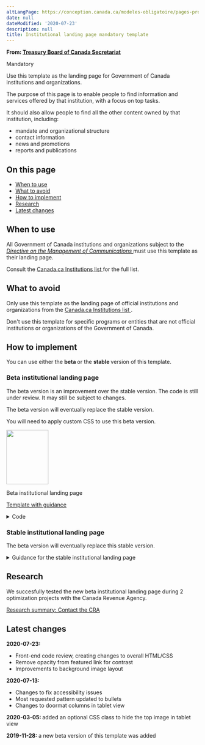 ```yaml
---
altLangPage: https://conception.canada.ca/modeles-obligatoire/pages-profil-institutionnel.html
date: null
dateModified: '2020-07-23'
description: null
title: Institutional landing page mandatory template
---
```



<p class="gc-byline">
 <strong>
  From:
  <a href="https://www.canada.ca/en/treasury-board-secretariat.html">
   Treasury Board of Canada Secretariat
  </a>
 </strong>
</p>

<p>
 <span class="label label-danger">
  Mandatory
 </span>
</p>

<p>
 Use this template as the landing page for Government of Canada institutions and organizations.
</p>

<p>
 The purpose of this page is to enable people to find information and services offered by that institution, with a focus on top tasks.
</p>

<p>
 It should also allow people to find all the other content owned by that institution, including:
</p>

<ul>
 <li>
  mandate and organizational structure
 </li>
 <li>
  contact information
 </li>
 <li>
  news and promotions
 </li>
 <li>
  reports and publications
 </li>
</ul>

<section>
 <h2>
  On this page
 </h2>
 <ul>
  <li>
   <a href="#use">
    When to use
   </a>
  </li>
  <li>
   <a href="#avoid">
    What to avoid
   </a>
  </li>
  <li>
   <a href="#specifications">
    How to implement
   </a>
  </li>
  <li>
   <a href="#research">
    Research
   </a>
  </li>
  <li>
   <a href="#changes">
    Latest changes
   </a>
  </li>
 </ul>
</section>
<section>
 <h2 id="use">
  When to use
 </h2>
 <p>
  All Government of Canada institutions and organizations subject to the
  <a href="http://www.tbs-sct.gc.ca/pol/doc-eng.aspx?id=30682">
   <cite>
    Directive on the Management of Communications
   </cite>
  </a>
  must use this template as their landing page.
  <p>
   Consult the
   <a href="https://www.canada.ca/en/government/about/design-system/institutions-list.html">
    Canada.ca Institutions list
   </a>
   for the full list.
  </p>
 </p>
</section>
<section>
 <h2 id="avoid">
  What to avoid
 </h2>
 <p>
  Only use this template as the landing page of official institutions and organizations from the
  <a href="https://www.canada.ca/en/government/about/design-system/institutions-list.html">
   Canada.ca Institutions list
  </a>
  .
 </p>
 <p>
  Don't use this template for specific programs or entities that are not official institutions or organizations of the Government of Canada.
 </p>
</section>

<section>
 <h2 id="specifications">
  How to implement
 </h2>
 <p>
  You can use either the
  <strong>
   beta
  </strong>
  or the
  <strong>
   stable
  </strong>
  version of this template.
 </p>
 <section>
  <h3>
   Beta institutional landing page
  </h3>
  <p>
   The beta version is an improvement over the stable version. The code is still under review. It may still be subject to changes.
  </p>
  <p>
   The beta version will eventually replace the stable version.
  </p>
  <p>
   You will need to apply custom CSS to use this beta version.
  </p>
  <div class="row mrgn-tp-lg mrgn-bttm-lg">
   <div class="col-xs-10 col-md-8 col-lg-8">
    <div class="gc-dwnld">
     <div class="row">
      <div class="col-xs-10 col-sm-3 col-lg-2">
       <p>
        <a class="gc-dwnld-lnk" href="../coded-layout/institutional_landing_page_guidance.html">
         <img alt="" class="thumbnail gc-dwnld-img" height="142" src="../images/ip-img-cropped.png" width="110"/>
        </a>
       </p>
      </div>
      <div class="col-xs-12 col-sm-9 col-lg-10">
       <p class="mrgn-tp-md lead">
        <span>
         Beta institutional landing page
        </span>
       </p>
       <p>
        <a class="btn btn-call-to-action" href="../coded-layout/institutional_landing_page_guidance.html">
         Template with guidance
        </a>
       </p>
      </div>
     </div>
    </div>
   </div>
  </div>
  <details>
   <summary>
    Code
   </summary>
   <span id="code">
   </span>
   <div class="wb-tabs">
    <div class="tabpanels">
     <details id="details-panel1">
      <summary>
       HTML
      </summary>
      <pre><code>
&lt;div class="provisional bg-cover bg-right bg-hide-sm bg-hide-xs mrgn-tp-md pb-3" data-bgimg="put your image link here"&gt;
				&lt;div class="container"&gt;
					&lt;div class="row"&gt;
						&lt;div class="col-md-7"&gt;
							&lt;h1 property="name" id="wb-cont"&gt;[Institution name]&lt;/h1&gt;
							&lt;p&gt;Short description of the institution’s mandate.&lt;/p&gt;
							&lt;a class="provisional btn btn-call-to-action" href="#"&gt;Super task button [optional]&lt;/a&gt;
						&lt;/div&gt;
						&lt;div class="clearfix"&gt;&lt;/div&gt;
					&lt;/div&gt;
				&lt;/div&gt;
			&lt;/div&gt;
			&lt;section class="provisional gc-featured-lnk"&gt;
				&lt;div class="container"&gt;
					&lt;h2 class="wb-inv"&gt;Featured link&lt;/h2&gt;
					&lt;a class="h5" href="#"&gt;Featured link [optional]&lt;/a&gt;
				&lt;/div&gt;
			&lt;/section&gt;
			&lt;section class="provisional most-requested-bullets well well-sm brdr-0"&gt;
				&lt;div class="container"&gt;
					&lt;div class="row"&gt;
						&lt;div class="pddng-r-0 col-md-2"&gt;
							&lt;h2 class="mrgn-tp-md"&gt;Most requested&lt;/h2&gt;
						&lt;/div&gt;
						&lt;div class="col-md-10"&gt;
							&lt;ul class="wb-eqht mrgn-tp-md mrgn-bttm-md colcount-md-2"&gt;
								&lt;li&gt;&lt;a href="#"&gt;[Top task hyperlink]&lt;/a&gt;&lt;/li&gt;
								&lt;li&gt;&lt;a href="#"&gt;[Top task hyperlink]&lt;/a&gt;&lt;/li&gt;
								&lt;li&gt;&lt;a href="#"&gt;[Top task hyperlink]&lt;/a&gt;&lt;/li&gt;
								&lt;li&gt;&lt;a href="#"&gt;[Top task hyperlink]&lt;/a&gt;&lt;/li&gt;
								&lt;li&gt;&lt;a href="#"&gt;[Top task hyperlink]&lt;/a&gt;&lt;/li&gt;
								&lt;li&gt;&lt;a href="#"&gt;[Top task hyperlink]&lt;/a&gt;&lt;/li&gt;
							&lt;/ul&gt;
						&lt;/div&gt;
					&lt;/div&gt;
				&lt;/div&gt;
			&lt;/section&gt;
			&lt;section class="gc-srvinfo col-md-12 mrgn-bttm-lg"&gt;
				&lt;div class="container"&gt;
					&lt;div class="row"&gt;
						&lt;h2 class="wb-inv"&gt;Services and information&lt;/h2&gt;
						&lt;div class="wb-eqht"&gt;
							&lt;div class="col-lg-4 col-md-6"&gt;
								&lt;h3&gt;&lt;a href="#"&gt;[Hyperlink text]&lt;/a&gt;&lt;/h3&gt;
								&lt;p&gt;Use action verbs, or simply list keywords to summarize the information or tasks that can be accomplished on the page it links to.&lt;/p&gt;
							&lt;/div&gt;
							&lt;div class="col-lg-4 col-md-6"&gt;
								&lt;h3&gt;&lt;a href="#"&gt;[Hyperlink text]&lt;/a&gt;&lt;/h3&gt;
								&lt;p&gt;Use action verbs, or simply list keywords to summarize the information or tasks that can be accomplished on the page it links to.&lt;/p&gt;
							&lt;/div&gt;
							&lt;div class="col-lg-4 col-md-6"&gt;
								&lt;h3&gt;&lt;a href="#"&gt;[Hyperlink text]&lt;/a&gt;&lt;/h3&gt;
								&lt;p&gt;Use action verbs, or simply list keywords to summarize the information or tasks that can be accomplished on the page it links to.&lt;/p&gt;
							&lt;/div&gt;
							&lt;div class="col-lg-4 col-md-6"&gt;
								&lt;h3&gt;&lt;a href="#"&gt;[Hyperlink text]&lt;/a&gt;&lt;/h3&gt;
								&lt;p&gt;Use action verbs, or simply list keywords to summarize the information or tasks that can be accomplished on the page it links to.&lt;/p&gt;
							&lt;/div&gt;
							&lt;div class="col-lg-4 col-md-6"&gt;
								&lt;h3&gt;&lt;a href="#"&gt;[Hyperlink text]&lt;/a&gt;&lt;/h3&gt;
								&lt;p&gt;Use action verbs, or simply list keywords to summarize the information or tasks that can be accomplished on the page it links to.&lt;/p&gt;
							&lt;/div&gt;
							&lt;div class="col-lg-4 col-md-6"&gt;
								&lt;h3&gt;&lt;a href="#"&gt;[Hyperlink text]&lt;/a&gt;&lt;/h3&gt;
								&lt;p&gt;Use action verbs, or simply list keywords to summarize the information or tasks that can be accomplished on the page it links to.&lt;/p&gt;
							&lt;/div&gt;
							&lt;div class="col-lg-4 col-md-6"&gt;
								&lt;h3&gt;&lt;a href="#"&gt;[Hyperlink text]&lt;/a&gt;&lt;/h3&gt;
								&lt;p&gt;Use action verbs, or simply list keywords to summarize the information or tasks that can be accomplished on the page it links to.&lt;/p&gt;
							&lt;/div&gt;
							&lt;div class="col-lg-4 col-md-6"&gt;
								&lt;h3&gt;&lt;a href="#"&gt;[Hyperlink text]&lt;/a&gt;&lt;/h3&gt;
								&lt;p&gt;Use action verbs, or simply list keywords to summarize the information or tasks that can be accomplished on the page it links to.&lt;/p&gt;
							&lt;/div&gt;
							&lt;div class="col-lg-4 col-md-6"&gt;
								&lt;h3&gt;&lt;a href="#"&gt;[Hyperlink text]&lt;/a&gt;&lt;/h3&gt;
								&lt;p&gt;Use action verbs, or simply list keywords to summarize the information or tasks that can be accomplished on the page it links to.&lt;/p&gt;
							&lt;/div&gt;
							&lt;div class="clearfix"&gt;&lt;/div&gt;
						&lt;/div&gt;
					&lt;/div&gt;
				&lt;/div&gt;
			&lt;/section&gt;
			&lt;div class="clearfix"&gt;&lt;/div&gt;
			&lt;section class="well well-sm brdr-0 mrgn-bttm-0"&gt;
				&lt;div class="container"&gt;
					&lt;div class="wb-eqht"&gt;
						&lt;h2 class="h3 mrgn-tp-md"&gt;Contact us&lt;/h2&gt;
						&lt;ul class="provisional list-bld list-unstyled mrgn-tp-lg lst-spcd-2 colcount-md-3"&gt;
							&lt;li&gt;&lt;a href="#"&gt;Contact [Institution]&lt;/a&gt;&lt;/li&gt;
							&lt;li&gt;&lt;a href="#"&gt;[Top contact task 2]&lt;/a&gt;&lt;/li&gt;
							&lt;li&gt;&lt;a href="#"&gt;[Top contact task 3]&lt;/a&gt;&lt;/li&gt;
						&lt;/ul&gt;
					&lt;/div&gt;
					&lt;div class="row"&gt;
						&lt;section class="col-md-8 pull-left mrgn-bttm-lg"&gt;
							&lt;h2 class="h3 mrgn-tp-md"&gt;About the [Institution]&lt;/h2&gt;
							&lt;ul class="provisional list-bld list-unstyled mrgn-tp-lg lst-spcd-2 colcount-md-2"&gt;
								&lt;li&gt;&lt;a href="#"&gt;Mandate&lt;/a&gt;&lt;/li&gt;
								&lt;li&gt;&lt;a href="#"&gt;Organizational structure&lt;/a&gt;&lt;/li&gt;
								&lt;li&gt;&lt;a href="#"&gt;Transparency&lt;/a&gt;&lt;/li&gt;
								&lt;li&gt;&lt;a href="#"&gt;Job opportunities&lt;/a&gt;&lt;/li&gt;
								&lt;li&gt;&lt;a href="#"&gt;Reports&lt;/a&gt;&lt;/li&gt;
								&lt;li&gt;&lt;a href="#"&gt;Compliance&lt;/a&gt;&lt;/li&gt;
								&lt;li&gt;&lt;a href="#"&gt;Enforcement notifications&lt;/a&gt;&lt;/li&gt;
								&lt;li&gt;&lt;a href="#"&gt;[Institutional link]&lt;/a&gt;&lt;/li&gt;
								&lt;li&gt;&lt;a href="#"&gt;[Institutional link]&lt;/a&gt;&lt;/li&gt;
								&lt;li&gt;More: &lt;a href="#"&gt;About the [Institution]&lt;/a&gt;&lt;/li&gt;
							&lt;/ul&gt;
						&lt;/section&gt;
						&lt;div class="provisional col-md-4 col-sm-5 pull-right xs-left"&gt;
							&lt;section class="lnkbx"&gt;
								&lt;h2 class="h3"&gt;Minister&lt;/h2&gt;
								&lt;p&gt;
									&lt;a href="#"&gt;[(Honourable) first and last name]&lt;/a&gt;&lt;br&gt;
									&lt;small&gt;Minister's official title&lt;/small&gt;
								&lt;/p&gt;
								&lt;p&gt;
									&lt;a href="#"&gt;[(Honourable) first and last name]&lt;/a&gt;&lt;br&gt;
									&lt;small&gt;Minister's official title&lt;/small&gt;
								&lt;/p&gt;
								&lt;p&gt;
									&lt;a href="#"&gt;[(Honourable) first and last name]&lt;/a&gt;&lt;br&gt;
									&lt;small&gt;Minister's official title&lt;/small&gt;
								&lt;/p&gt;
							&lt;/section&gt;
							&lt;section class="provisional followus"&gt;
								&lt;h2 class="mrgn-tp-lg h3"&gt;Follow us&lt;/h2&gt;
								&lt;ul&gt;
									&lt;li&gt;&lt;a href="#" class="facebook" rel="external"&gt;&lt;span class="wb-inv"&gt;Facebook&lt;/span&gt;&lt;/a&gt;&lt;/li&gt;
									&lt;li&gt;&lt;a href="#" class="twitter" rel="external"&gt;&lt;span class="wb-inv"&gt;Twitter&lt;/span&gt;&lt;/a&gt;&lt;/li&gt;
									&lt;li&gt;&lt;a href="#" class="youtube" rel="external"&gt;&lt;span class="wb-inv"&gt;YouTube&lt;/span&gt;&lt;/a&gt;&lt;/li&gt;
									&lt;li&gt;&lt;a href="#" class="linkedin" rel="external"&gt;&lt;span class="wb-inv"&gt;LinkedIn&lt;/span&gt;&lt;/a&gt;&lt;/li&gt;
								&lt;/ul&gt;
							&lt;/section&gt;
						&lt;/div&gt;
						&lt;div class="clearfix"&gt;&lt;/div&gt;
					&lt;/div&gt;
				&lt;/div&gt;
			&lt;/section&gt;
			&lt;div class="container"&gt;
				&lt;div class="row"&gt;
					&lt;section class="col-md-4 wb-feeds limit-3 gc-nws"&gt;
						&lt;h2 class="h3"&gt;News&lt;/h2&gt;
						&lt;!-- demonstrate the look - use json feed where applicable --&gt;
						&lt;ul class="feeds-cont list-unstyled lst-spcd feed-active"&gt;
							&lt;li&gt;&lt;a href="#"&gt;[News title]&lt;/a&gt;&lt;br&gt; &lt;small class="feeds-date"&gt;YYYY-MM-DD HH:MM&lt;/small&gt;&lt;/li&gt;
							&lt;li&gt;&lt;a href="#"&gt;[News title]&lt;/a&gt;&lt;br&gt; &lt;small class="feeds-date"&gt;YYYY-MM-DD HH:MM&lt;/small&gt;&lt;/li&gt;
							&lt;li&gt;&lt;a href="#"&gt;[News title]&lt;/a&gt;&lt;br&gt; &lt;small class="feeds-date"&gt;YYYY-MM-DD HH:MM&lt;/small&gt;&lt;/li&gt;
						&lt;/ul&gt;
						&lt;!-- json feed for news example
						&lt;ul class="feeds-cont list-unstyled lst-spcd"&gt;
							&lt;li&gt; &lt;a data-ajax="https://www.canada.ca/content/canadasite/api/nws/fds/en/web-feeds/revenue-agency.json" href="https://www.canada.ca/en/revenue-agency.atom.xml" rel="external"&gt;Canada Revenue Agency news items&lt;/a&gt; &lt;/li&gt;
						&lt;/ul&gt;--&gt;
						&lt;p&gt;More: &lt;a href="#" class="admin"&gt;[Institution] news&lt;/a&gt;&lt;/p&gt;
					&lt;/section&gt;
					&lt;section class="col-md-8 gc-prtts"&gt;
						&lt;h2 class="h3"&gt;Features&lt;/h2&gt;
						&lt;div class="row wb-eqht gc-srvinfo"&gt;
							&lt;div class="col-sm-6"&gt;
								&lt;div class="well well-sm brdr-rds-0 eqht-trgt"&gt;
									&lt;img class="img-responsive full-width" src="https://wet-boew.github.io/themes-dist/GCWeb/img/360x203.png" alt=""&gt;
									&lt;h3 class="h5"&gt;&lt;a href="#" class="stretched-link"&gt;[Feature hyperlink text]&lt;/a&gt;&lt;/h3&gt;
									&lt;p&gt;Brief description of the feature being promoted.&lt;/p&gt;
								&lt;/div&gt;
							&lt;/div&gt;
							&lt;div class="col-sm-6"&gt;
								&lt;div class="well well-sm brdr-rds-0 eqht-trgt"&gt;
									&lt;img class="img-responsive full-width" src="https://wet-boew.github.io/themes-dist/GCWeb/img/360x203.png" alt=""&gt;
									&lt;h3 class="h5"&gt;&lt;a href="#" class="stretched-link"&gt;[Feature hyperlink text]&lt;/a&gt;&lt;/h3&gt;
									&lt;p&gt;Brief description of the feature being promoted.&lt;/p&gt;
								&lt;/div&gt;
							&lt;/div&gt;
						&lt;/div&gt;
					&lt;/section&gt;
				&lt;/div&gt;
			&lt;/div&gt;</code></pre>
     </details>
     <details id="details-panel2">
      <summary>
       CSS
      </summary>
      <pre><code>
.provisional.bg-cover {
	background-size: cover;
}

.provisional.bg-right {
	background-position: right;
}

.provisional.pb-3 {
	padding-bottom: 15px;
}

.provisional.btn-call-to-action {
	font-size: 1em;
}

.provisional.gc-featured-lnk {
	background: #31708f;
	margin-bottom: 0em;
	padding-top:20px;
	padding-bottom:20px;
}

.provisional.gc-featured-lnk a {
	color:#fff
}

ul.feeds-cont li a {
	font-weight: bold;
}

.provisional.most-requested-bullets li {
	font-family: 'Lato', sans-serif;
	font-size: 17px;
	font-weight: 600;
	line-height: 26px;
	margin-top: 0
}

.provisional.most-requested-bullets .pddng-r-0 {
	padding-right: 0px;
}

.provisional.most-requested-bullets h2 {
	font-size: 1.2em;
}

.provisional.list-bld {
	font-weight: 600;
}

.provisional.followus h2 {
	font-size: 1.1em;
	margin-top: 10px;
}

.provisional.followus {
	padding: 0;
}

.provisional.followus h2 {
	display: block;
}

.provisional.followus h2,
.provisional.followus ul {
	margin-left: 0;
}

.provisional.followus-vertical {
	line-height: 0em;
}

.provisional.followus-vertical,
.provisional.followus {
	background-color: transparent;
}

.provisional.followus-vertical a {
	text-decoration: none;
}

.provisional.followus-vertical ul {
	display: block;
	list-style-type: none;
	margin-block-start: 1em;
	padding-inline-start: 1em;
	font-size: 16px;
	margin-block-end: 0em;
}

.provisional.followus-vertical ul li {
	margin-bottom: 15px;
}

.provisional.followus-vertical ul li:last-child {
	margin-bottom: 0px;
}

.provisional.followus-vertical ul li a {
	border: none;
	padding: 0px 5px;
}

.provisional.followus ul li a {
	border: none;
}

.provisional .social-lnk {
	position: relative;
	bottom:-18px;
	left:45px;
}

.provisional.followus-vertical li {
	display: block;
	background-position: left;
}

.provisional.followus .facebook,
.provisional.followus .twitter,
.provisional.followus .youtube,
.provisional.followus .instagram,
.provisional.followus .linkedin {
	display: block;
	height: 38px;
	width: 38px;
}
/* remove this section if you do not want the new icons */

.provisional.followus .facebook {
	background: url("https://design.canada.ca/images/social-media/facebook.png") 0 0 / cover no-repeat;
}
.provisional.followus .twitter {
	background: url("https://design.canada.ca/images/social-media/twitter.png") 0 0 / cover no-repeat;
}
.provisional.followus .youtube {
	background: url("https://design.canada.ca/images/social-media/youtube.png") 0 0 / cover no-repeat;
}
.provisional.followus .instagram {
	background: url("https://design.canada.ca/images/social-media/instagram.png") 0 0 / cover no-repeat;
}
.provisional.followus .linkedin {
	background: url("https://design.canada.ca/images/social-media/linkedin.png") 0 0 / cover no-repeat;
}
/* end of new social media icons */


@media screen and (max-width: 767px) {
	.provisional.bg-hide-xs {
		background-image: url("none") !important;
	}

	.provisional.btn-call-to-action {
		font-size: .9em;
	}

	.provisional.xs-left {
		float: left !important;
	}
}

@media (min-width:768px) and (max-width:991px) {
	.provisional.bg-hide-sm {
		background-image: url("none") !important;
	}
}
</code></pre>
     </details>
    </div>
   </div>
  </details>
 </section>
 <div class="clearfix">
 </div>
 <section>
  <h3>
   Stable institutional landing page
  </h3>
  <p>
   The beta version will eventually replace this stable version.
  </p>
  <details>
   <summary>
    Guidance for the stable institutional landing page
   </summary>
   <h3 id="profile">
    Profile page
   </h3>
   <div class="btn-group mrgn-bttm-sm">
    <button class="btn btn-default wb-toggle" data-toggle='{"selector": "details", "parent": "#template-elements", "type": "on"}' type="button">
     Expand All
    </button>
    <button class="btn btn-default wb-toggle" data-toggle='{"selector": "details", "parent": "#template-elements", "type": "off"}' type="button">
     Collapse All
    </button>
   </div>
   <div class="row">
    <div class="col-lg-6 pull-right">
     <figure class="mrgn-bttm-lg">
      <figcaption class="text-center">
       <b>
        Profile page template
       </b>
      </figcaption>
      <img alt="Template of institutional profile page for large institutions showing sections that make up its structure. Read top to bottom and left to right. Specifications detailed below." class="full-width" src="https://www.canada.ca/content/dam/tbs-sct/images/government-communications/canada-content-style-guide/institutional-profile-eng.jpg"/>
     </figure>
    </div>
    <div class="col-lg-6 pull-left">
     <div id="template-elements">
      <section>
       <h4>
        1: Institution name
       </h4>
       <p>
        <span class="label label-danger">
         Mandatory
        </span>
       </p>
       <p>
        Provides the applied title of the institution
       </p>
       <ul class="list-unstyled">
        <li id="element1">
         <details class="mrgn-bttm-sm">
          <summary class="wb-toggle" data-toggle='{"print":"on"}'>
           <strong>
            Content
           </strong>
          </summary>
          <ul>
           <li>
            use the applied title of the institution, as specified in the
            <a href="https://www.tbs-sct.gc.ca/hgw-cgf/oversight-surveillance/communications/fip-pcim/reg-eng.asp">
             Registry of Applied Titles
            </a>
           </li>
           <li>
            use the legal title if the applied title is not available
           </li>
           <li>
            do not use acronyms or abbreviations
           </li>
          </ul>
         </details>
        </li>
        <li id="element2">
         <details class="mrgn-bttm-sm">
          <summary class="wb-toggle" data-toggle='{"print":"on"}'>
           <strong>
            Presentation
           </strong>
          </summary>
          <ul>
           <li>
            institutional profile title must be a unique H1
           </li>
           <li>
            must be the first component on the page
           </li>
          </ul>
         </details>
        </li>
       </ul>
      </section>
      <section>
       <h4>
        2a: Insignia
       </h4>
       <p>
        <span class="label label-warning">
         Conditional
        </span>
       </p>
       <p>
        Provides identification of the Royal Canadian Mounted Police
       </p>
       <ul class="list-unstyled">
        <li id="element3">
         <details class="mrgn-bttm-sm">
          <summary class="wb-toggle" data-toggle='{"print":"on"}'>
           <strong>
            Content
           </strong>
          </summary>
          <ul>
           <li>
            this component is only allowed for the Royal Canadian Mounted Police, to display their primary approved insignia
           </li>
          </ul>
         </details>
        </li>
        <li id="element4">
         <details class="mrgn-bttm-sm">
          <summary class="wb-toggle" data-toggle='{"print":"on"}'>
           <strong>
            Presentation
           </strong>
          </summary>
          <ul>
           <li>
            the insignia appears to the right of the institutional mandate
           </li>
           <li>
            the image is not hyperlinked
           </li>
          </ul>
         </details>
        </li>
       </ul>
      </section>
      <section>
       <h4>
        3: Institutional mandate
       </h4>
       <p>
        <span class="label label-danger">
         Mandatory
        </span>
       </p>
       <p>
        Provides 1 or 2 sentences that describe the institution’s mandate
       </p>
       <ul class="list-unstyled">
        <li id="element5">
         <details class="mrgn-bttm-sm">
          <summary class="wb-toggle" data-toggle='{"print":"on"}'>
           <strong>
            Content
           </strong>
          </summary>
          <ul>
           <li>
            lists the applied title of the institution followed by a brief, plain language overview of how the institution serves the public
           </li>
           <li>
            keep the text short and concise
           </li>
           <li>
            written for a grade 6-8 reading level
           </li>
          </ul>
         </details>
        </li>
        <li id="element6">
         <details class="mrgn-bttm-sm">
          <summary class="wb-toggle" data-toggle='{"print":"on"}'>
           <strong>
            Presentation
           </strong>
          </summary>
          <ul>
           <li>
            the institutional mandate appears directly below the institutional profile page title
           </li>
          </ul>
         </details>
        </li>
       </ul>
      </section>
      <section>
       <h4>
        4: Institutional social media channels
       </h4>
       <p>
        <span class="label label-warning">
         Conditional
        </span>
       </p>
       <p>
        Features institution-specific social media channels
       </p>
       <ul class="list-unstyled">
        <li id="element7">
         <details class="mrgn-bttm-sm">
          <summary class="wb-toggle" data-toggle='{"print":"on"}'>
           <strong>
            Content
           </strong>
          </summary>
          <ul>
           <li>
            this component is mandatory for all institutions listed under
            <a href="http://laws-lois.justice.gc.ca/eng/acts/f-11/page-30.html#h-74">
             Schedule I of the FAA
            </a>
            ; otherwise, it is optional
           </li>
           <li>
            use the
            <a href="./multi-p-ds-patterns-channels.html">
             Social media channels block (follow box)
            </a>
            pattern
           </li>
          </ul>
         </details>
        </li>
        <li id="element8">
         <details class="mrgn-bttm-sm">
          <summary class="wb-toggle" data-toggle='{"print":"on"}'>
           <strong>
            Presentation
           </strong>
          </summary>
          <ul>
           <li>
            appears to the right of the institutional mandate
           </li>
          </ul>
         </details>
        </li>
       </ul>
      </section>
      <section>
       <h4>
        5: Latest news
       </h4>
       <p>
        <span class="label label-warning">
         Conditional
        </span>
       </p>
       <p>
        Features current news items related to the institution
       </p>
       <ul class="list-unstyled">
        <li id="element9">
         <details class="mrgn-bttm-sm">
          <summary class="wb-toggle" data-toggle='{"print":"on"}'>
           <strong>
            Content
           </strong>
          </summary>
          <ul>
           <li>
            this component is mandatory for all institutions listed under
            <a href="http://laws-lois.justice.gc.ca/eng/acts/f-11/page-30.html#h-74">
             Schedule I of the FAA
            </a>
            ; otherwise, it is optional
           </li>
           <li>
            use the
            <a href="../common-design-patterns/latest-news.html">
             Latest news
            </a>
            pattern
           </li>
          </ul>
         </details>
        </li>
        <li id="element10">
         <details class="mrgn-bttm-sm">
          <summary class="wb-toggle" data-toggle='{"print":"on"}'>
           <strong>
            Presentation
           </strong>
          </summary>
          <ul>
           <li>
            appears below “Institutional social media channels”
           </li>
          </ul>
         </details>
        </li>
       </ul>
      </section>
      <section>
       <h4>
        6: Services and information
       </h4>
       <p>
        <span class="label label-danger">
         Mandatory
        </span>
       </p>
       <p>
        Lists the institution-specific topics or top tasks
       </p>
       <ul class="list-unstyled">
        <li id="element11">
         <details class="mrgn-bttm-sm">
          <summary class="wb-toggle" data-toggle='{"print":"on"}'>
           <strong>
            Content
           </strong>
          </summary>
          <ul>
           <li>
            use the
            <a href="./multi-p-ds-patterns-doormat.html">
             Link and description
            </a>
            pattern
           </li>
          </ul>
         </details>
        </li>
        <li id="element12">
         <details class="mrgn-bttm-sm">
          <summary class="wb-toggle" data-toggle='{"print":"on"}'>
           <strong>
            Presentation
           </strong>
          </summary>
          <ul>
           <li>
            appears below the social media channels and to the left of “Most requested”
           </li>
          </ul>
         </details>
        </li>
       </ul>
      </section>
      <section>
       <h4>
        7: Most requested
       </h4>
       <p>
        <span class="label label-warning">
         Conditional
        </span>
       </p>
       <p>
        Features institution-specific top tasks
       </p>
       <ul class="list-unstyled">
        <li id="element13">
         <details class="mrgn-bttm-sm">
          <summary class="wb-toggle" data-toggle='{"print":"on"}'>
           <strong>
            Content
           </strong>
          </summary>
          <ul>
           <li>
            this component in mandatory to provide shortcuts to the institution's top tasks. However, it should not be used if all of the institution's top tasks are already included as direct links under Services and information.
           </li>
           <li>
            use the
            <a href="./multi-p-ds-patterns-most_requested.html">
             Most requested
            </a>
            pattern
           </li>
          </ul>
         </details>
        </li>
        <li id="element14">
         <details class="mrgn-bttm-sm">
          <summary class="wb-toggle" data-toggle='{"print":"on"}'>
           <strong>
            Presentation
           </strong>
          </summary>
          <ul>
           <li>
            appears to the right of “Services and information”
           </li>
          </ul>
         </details>
        </li>
       </ul>
      </section>
      <section>
       <h4>
        8: Contact us
       </h4>
       <p>
        <span class="label label-danger">
         Mandatory
        </span>
       </p>
       <p>
        Provides access to institutional contact information
       </p>
       <ul class="list-unstyled">
        <li id="element15">
         <details class="mrgn-bttm-sm">
          <summary class="wb-toggle" data-toggle='{"print":"on"}'>
           <strong>
            Content
           </strong>
          </summary>
          <ul>
           <li>
            go to
            <a href="../common-design-patterns/contact-information.html">
             Contact information
            </a>
            - use either the contact address pattern or contact links pattern
           </li>
          </ul>
         </details>
        </li>
        <li id="element16">
         <details class="mrgn-bttm-sm">
          <summary class="wb-toggle" data-toggle='{"print":"on"}'>
           <strong>
            Presentation
           </strong>
          </summary>
          <ul>
           <li>
            appears below “Latest news” and to the right of “Services and information”
           </li>
          </ul>
         </details>
        </li>
       </ul>
      </section>
      <section>
       <h4>
        9: More information for
       </h4>
       <p>
        <span class="label label-info">
         Optional
        </span>
       </p>
       <p>
        Links to related audience information
       </p>
       <ul class="list-unstyled">
        <li id="element17">
         <details class="mrgn-bttm-sm">
          <summary class="wb-toggle" data-toggle='{"print":"on"}'>
           <strong>
            Content
           </strong>
          </summary>
          <ul>
           <li>
            use the
            <a href="./multi-p-ds-patterns-more_info_for.html">
             More information for
            </a>
            pattern
           </li>
          </ul>
         </details>
        </li>
        <li id="element18">
         <details class="mrgn-bttm-sm">
          <summary class="wb-toggle" data-toggle='{"print":"on"}'>
           <strong>
            Presentation
           </strong>
          </summary>
          <ul>
           <li>
            appears below “Most requested”
           </li>
          </ul>
         </details>
        </li>
       </ul>
      </section>
      <section>
       <h4>
        10: What we are doing
       </h4>
       <p>
        <span class="label label-warning">
         Conditional
        </span>
       </p>
       <p>
        Provides links to the institution’s program and policy development content
       </p>
       <ul class="list-unstyled">
        <li id="element19">
         <details class="mrgn-bttm-sm">
          <summary class="wb-toggle" data-toggle='{"print":"on"}'>
           <strong>
            Content
           </strong>
          </summary>
          <ul>
           <li>
            this component is mandatory when the institution has program and policy development content to present
           </li>
           <li>
            use the
            <a href="../common-design-patterns/what-we-are-doing.html">
             What we are doing
            </a>
            pattern
           </li>
          </ul>
         </details>
        </li>
        <li id="element20">
         <details class="mrgn-bttm-sm">
          <summary class="wb-toggle" data-toggle='{"print":"on"}'>
           <strong>
            Presentation
           </strong>
          </summary>
          <ul>
           <li>
            appears below “Services and information”
           </li>
          </ul>
         </details>
        </li>
       </ul>
      </section>
      <section>
       <h4>
        11: Corporate information
       </h4>
       <p>
        <span class="label label-danger">
         Mandatory
        </span>
       </p>
       <p>
        Provides consistent access to key corporate information
       </p>
       <ul class="list-unstyled">
        <li id="element21">
         <details class="mrgn-bttm-sm">
          <summary class="wb-toggle" data-toggle='{"print":"on"}'>
           <strong>
            Content
           </strong>
          </summary>
          <ul>
           <li>
            consists of a series of links to institution-specific content not presented elsewhere on the page
           </li>
           <li>
            heading is labelled “Corporate information”
           </li>
           <li>
            only the “Mandate” and “Transparency” links are mandatory; all other links are optional
           </li>
           <li>
            links must be labelled and ordered as follows:
            <dl class="dl-horizontal">
             <dt>
              <strong>
               Mandate
              </strong>
             </dt>
             <dd>
              <ul>
               <li>
                mandatory
               </li>
               <li>
                links to a page providing the institution’s mandate, vision and objectives
               </li>
              </ul>
             </dd>
             <dt>
              <strong>
               Programs
              </strong>
             </dt>
             <dd>
              <ul>
               <li>
                optional
               </li>
               <li>
                links to a page providing the institution’s list of programs
               </li>
              </ul>
             </dd>
             <dt>
              <strong>
               Organizational structure
              </strong>
             </dt>
             <dd>
              <ul>
               <li>
                optional
               </li>
               <li>
                links to a page providing the institution’s organizational chart or structure
               </li>
              </ul>
             </dd>
             <dt>
              <strong>
               Portfolio
              </strong>
             </dt>
             <dd>
              <ul>
               <li>
                optional
               </li>
               <li>
                links to a page providing the institution’s ministerial portfolio
               </li>
              </ul>
             </dd>
             <dt>
              <strong>
               Partners
              </strong>
             </dt>
             <dd>
              <ul>
               <li>
                optional
               </li>
               <li>
                links to a page providing the institution’s existing formal partnerships (for example, federal/provincial/territorial, international or non-governmental organizations)
               </li>
              </ul>
             </dd>
             <dt>
              <strong>
               Transparency
              </strong>
             </dt>
             <dd>
              <ul>
               <li>
                mandatory
               </li>
               <li>
                links to institution-specific transparency information prescribed by the Treasury Board of Canada Secretariat, such as forward regulatory plans and proactive disclosure
               </li>
              </ul>
             </dd>
             <dt>
              <strong>
               Job opportunities
              </strong>
             </dt>
             <dd>
              <ul>
               <li>
                optional
               </li>
               <li>
                links to a landing page for institution-specific job opportunities
               </li>
              </ul>
             </dd>
             <dt>
              <strong>
               Service performance reporting
              </strong>
             </dt>
             <dd>
              <ul>
               <li>
                mandatory, if content exists (see
                <a href="../recommended-templates/institutional-service-performance-reporting-pages.html">
                 Institutional service performance reporting pages
                </a>
                )
               </li>
               <li>
                links to a landing page for institution-specific service performance reporting
               </li>
              </ul>
             </dd>
            </dl>
           </li>
          </ul>
         </details>
        </li>
        <li id="element22">
         <details class="mrgn-bttm-sm">
          <summary class="wb-toggle" data-toggle='{"print":"on"}'>
           <strong>
            Presentation
           </strong>
          </summary>
          <ul>
           <li>
            appears above “Features”
           </li>
          </ul>
         </details>
        </li>
       </ul>
      </section>
      <section>
       <h4>
        12a: Minister of a department or head of a quasi-judicial arm’s-length institution
       </h4>
       <p>
        <span class="label label-warning">
         Conditional
        </span>
       </p>
       <p>
        Provides a single profile for each
        <abbr title="Government of Canada">
         GC
        </abbr>
        minister or institutional head
       </p>
       <ul class="list-unstyled">
        <li id="element23">
         <details class="mrgn-bttm-sm">
          <summary class="wb-toggle" data-toggle='{"print":"on"}'>
           <strong>
            Content
           </strong>
          </summary>
          <ul>
           <li>
            this component is mandatory for all institutions, unless you are using the portfolio ministers component (12b)
           </li>
           <li>
            includes hyperlinked images of either an institution’s minister(s), including associate minister(s), or its institutional head (in the case of arm’s-length or quasi-judicial institutions).
            <ul>
             <li>
              no other individuals may be displayed on the institutional profile
             </li>
            </ul>
           </li>
           <li>
            images and texts are hyperlinked to the appropriate ministerial profile page (see
            <a href="../mandatory-templates/ministerial-profile-pages.html">
             Ministerial profile pages
            </a>
            )
           </li>
           <li>
            the hyperlink text is limited to the minister’s or institutional head’s honorific (“The Honourable”) and first and last name
           </li>
           <li>
            non-hyperlinked text is limited to the minister’s or institutional head’s official title
           </li>
           <li>
            the following headings must be presented above the appropriate elected official:
            <ul>
             <li>
              “Minister”
             </li>
             <li>
              “Parliamentary secretary”
             </li>
             <li>
              “Associate minister”
             </li>
            </ul>
           </li>
           <li>
            the heading of “Management” or “Ombudsman”, must be presented, as appropriate, above the senior-most public servant who is the institutional head
           </li>
          </ul>
         </details>
        </li>
        <li id="element24">
         <details class="mrgn-bttm-sm">
          <summary class="wb-toggle" data-toggle='{"print":"on"}'>
           <strong>
            Presentation
           </strong>
          </summary>
          <ul>
           <li>
            appears to the right of “Corporate information”
           </li>
           <li>
            priority sequencing is from left to right
           </li>
           <li>
            when more than 3 images are required, continue the list on a second row
           </li>
           <li>
            when fewer than 3 images are required, the image must be left-aligned to the corporate information block
           </li>
           <li>
            go to the
            <a href="http://wet-boew.github.io/themes-dist/GCWeb/index-en.html">
             Canada.ca GitHub page
            </a>
            for image sizing details
           </li>
          </ul>
         </details>
        </li>
       </ul>
      </section>
      <section>
       <h4>
        13: Institution features
       </h4>
       <p>
        <span class="label label-info">
         Optional
        </span>
       </p>
       <p>
        Promotes institution-specific current activities being led by the institution
       </p>
       <ul class="list-unstyled">
        <li id="element25">
         <details class="mrgn-bttm-sm">
          <summary class="wb-toggle" data-toggle='{"print":"on"}'>
           <strong>
            Content
           </strong>
          </summary>
          <ul>
           <li>
            use the
            <a href="./multi-p-ds-components-features.html">
             Context-specific features
            </a>
            component
           </li>
          </ul>
         </details>
        </li>
        <li id="element26">
         <details class="mrgn-bttm-sm">
          <summary class="wb-toggle" data-toggle='{"print":"on"}'>
           <strong>
            Presentation
           </strong>
          </summary>
          <ul>
           <li>
            heading is labelled “Features”
           </li>
          </ul>
         </details>
        </li>
       </ul>
      </section>
     </div>
    </div>
   </div>
   <section>
    <h3 id="branding">
     How to use the arms-length branding
    </h3>
    <div class="btn-group mrgn-bttm-sm">
     <button class="btn btn-default wb-toggle" data-toggle='{"selector": "details", "parent": "#template-elements2", "type": "on"}' type="button">
      Expand All
     </button>
     <button class="btn btn-default wb-toggle" data-toggle='{"selector": "details", "parent": "#template-elements2", "type": "off"}' type="button">
      Collapse All
     </button>
    </div>
    <div class="row">
     <div class="col-lg-6 pull-right">
      <figure class="mrgn-bttm-lg">
       <figcaption class="text-center">
        <b>
         Arm’s length branding example
        </b>
       </figcaption>
       <img alt="Image of arm’s-length identification showing components that make up its structure. Read top to bottom and left to right. Specifications detailed below." class="full-width" src="https://www.canada.ca/content/dam/tbs-sct/images/government-communications/canada-content-style-guide/arms-length-branding-eng.jpg"/>
      </figure>
     </div>
     <div class="col-lg-6 pull-left">
      <div id="template-elements2">
       <section>
        <h4>
         2b: Arm’s-length branding
        </h4>
        <p>
         <span class="label label-warning">
          Conditional
         </span>
        </p>
        <p>
         Displays approved identifier for institutions that meet the criteria for Arm’s Length
        </p>
        <ul class="list-unstyled">
         <li id="element2-1">
          <details class="mrgn-bttm-sm">
           <summary class="wb-toggle" data-toggle='{"print":"on"}'>
            <strong>
             Content
            </strong>
           </summary>
           <ul>
            <li>
             this component is conditional. Only institutions categorized as administrative tribunals under the
             <a href="http://www.appointments-nominations.gc.ca/prsnt.asp?menu=2&amp;page=gicIntro&amp;lang=eng">
              rules for Governor in Council appointments
             </a>
             have the option to display their approved brand identification
            </li>
            <li>
             institutions categorized as agencies or boards that have a core mandate to make binding decisions or rulings may also have the option to display their approved, primary brand identification, as determined on a case-by-case basis by central agencies
            </li>
            <li>
             the branding must follow the Federal Identity Program (FIP) rules for identifying federal institutions
            </li>
           </ul>
          </details>
         </li>
         <li id="element2-2">
          <details class="mrgn-bttm-sm">
           <summary class="wb-toggle" data-toggle='{"print":"on"}'>
            <strong>
             Presentation
            </strong>
           </summary>
           <ul>
            <li>
             the arm’s-length branding appears at the top of the page
            </li>
            <li>
             the image must be formatted according to FIP design specifications, where applicable (i.e. for institutions not exempt from FIP)
            </li>
            <li>
             the image must be configured to scale automatically to screen size (SVG is the recommended format), in line with responsive web design
            </li>
            <li>
             the image is not hyperlinked
            </li>
           </ul>
          </details>
         </li>
        </ul>
       </section>
       <section>
        <h4>
         3a: Arm’s-length statement
        </h4>
        <p>
         <span class="label label-warning">
          Conditional
         </span>
        </p>
        <p>
         Explains the arm’s-length nature of the institution
        </p>
        <ul class="list-unstyled">
         <li id="element2-3">
          <details class="mrgn-bttm-sm">
           <summary class="wb-toggle" data-toggle='{"print":"on"}'>
            <strong>
             Content
            </strong>
           </summary>
           <ul>
            <li>
             this component is conditional. Only institutions categorized as administrative tribunals under the
             <a href="http://www.appointments-nominations.gc.ca/prsnt.asp?menu=2&amp;page=gicIntro&amp;lang=eng">
              rules for Governor in Council appointments
             </a>
             have the option to include the arm’s length statement
            </li>
            <li>
             institutions categorized as agencies or boards that have a core mandate to make binding decisions or rulings may also have the option to include this statement, as determined on a case-by-case basis by central agencies
            </li>
            <li>
             the statement gives a concise explanation of the autonomous nature of the arm’s-length institution
            </li>
           </ul>
          </details>
         </li>
         <li id="element2-4">
          <details class="mrgn-bttm-sm">
           <summary class="wb-toggle" data-toggle='{"print":"on"}'>
            <strong>
             Presentation
            </strong>
           </summary>
           <ul>
            <li>
             it is presented in boldface
            </li>
           </ul>
          </details>
         </li>
        </ul>
       </section>
      </div>
     </div>
    </div>
   </section>
   <section>
    <h3 id="ministers">
     How to use the portfolio ministers pattern
    </h3>
    <div class="btn-group mrgn-bttm-sm">
     <button class="btn btn-default wb-toggle" data-toggle='{"selector": "details", "parent": "#template-elements3", "type": "on"}' type="button">
      Expand All
     </button>
     <button class="btn btn-default wb-toggle" data-toggle='{"selector": "details", "parent": "#template-elements3", "type": "off"}' type="button">
      Collapse All
     </button>
    </div>
    <div class="row">
     <div class="col-lg-6 pull-right">
      <figure class="mrgn-bttm-lg">
       <figcaption class="text-center">
        <b>
         Portfolio ministers example
        </b>
       </figcaption>
       <img alt="Image of portfolio ministers component showing elements that make up its structure. Read top to bottom and left to right. Specifications detailed below." class="full-width" src="https://www.canada.ca/content/dam/tbs-sct/images/government-communications/canada-content-style-guide/portfolio-ministers-component-eng.jpg"/>
      </figure>
     </div>
     <div class="col-lg-6 pull-left">
      <div id="template-elements3">
       <section>
        <h4>
         12b: Portfolio ministers
        </h4>
        <p>
         <span class="label label-info">
          Optional
         </span>
        </p>
        <p>
         Provides access to the profiles of all portfolio ministers under the institution’s portfolio
        </p>
        <ul class="list-unstyled">
         <li id="element3-1">
          <details class="mrgn-bttm-sm">
           <summary class="wb-toggle" data-toggle='{"print":"on"}'>
            <strong>
             Content
            </strong>
           </summary>
           <ul>
            <li>
             must not be used when a minister or institutional head is listed under “Corporate information” (see 12a)
            </li>
            <li>
             can only be used when 3 or more ministers are presented
            </li>
            <li>
             it provides hyperlinked images of an institution’s minister(s)
             <ul>
              <li>
               no other individuals can be displayed on the institutional profile
              </li>
             </ul>
            </li>
            <li>
             images and texts are hyperlinked to the appropriate ministerial profile page (see
             <a href="../mandatory-templates/ministerial-profile-pages.html">
              Ministerial profile pages
             </a>
             )
            </li>
            <li>
             hyperlink text is limited to minister’s honorific, first and last name only: Honourable [name of minister]
            </li>
            <li>
             non-hyperlinked text is limited to the minister’s official title
            </li>
           </ul>
          </details>
         </li>
         <li id="element3-2">
          <details class="mrgn-bttm-sm">
           <summary class="wb-toggle" data-toggle='{"print":"on"}'>
            <strong>
             Presentation
            </strong>
           </summary>
           <ul>
            <li>
             appears above “Corporate information”
            </li>
            <li>
             priority sequencing is from left to right
            </li>
            <li>
             when more than 3 images are required, continue the list on a second row
            </li>
            <li>
             go to the
             <a href="http://wet-boew.github.io/themes-dist/GCWeb/index-en.html">
              Canada.ca GitHub page
             </a>
             for image sizing details
            </li>
           </ul>
          </details>
         </li>
        </ul>
       </section>
      </div>
     </div>
    </div>
   </section>
   <section>
    <h3 id="organizations">
     How to use the portfolio organizations pattern
    </h3>
    <div class="btn-group mrgn-bttm-sm">
     <button class="btn btn-default wb-toggle" data-toggle='{"selector": "details", "parent": "#template-elements4", "type": "on"}' type="button">
      Expand All
     </button>
     <button class="btn btn-default wb-toggle" data-toggle='{"selector": "details", "parent": "#template-elements4", "type": "off"}' type="button">
      Collapse All
     </button>
    </div>
    <div class="row">
     <div class="col-lg-6 pull-right">
      <figure class="mrgn-bttm-lg">
       <figcaption class="text-center">
        <b>
         Portfolio organizations example
        </b>
       </figcaption>
       <img alt="Image of portfolio organizations component showing elements that make up its structure. Read top to bottom and left to right. Specifications detailed below." class="full-width" src="https://www.canada.ca/content/dam/tbs-sct/images/government-communications/canada-content-style-guide/portfolio-organizations-component-eng.jpg"/>
      </figure>
     </div>
     <div class="col-lg-6 pull-left">
      <div id="template-elements4">
       <section>
        <h4>
         14: Portfolio organizations
        </h4>
        <p>
         <span class="label label-info">
          Optional
         </span>
        </p>
        <p>
         Provides navigation to portfolio organizations within the institution
        </p>
        <ul class="list-unstyled">
         <li id="element4-1">
          <details class="mrgn-bttm-sm">
           <summary class="wb-toggle" data-toggle='{"print":"on"}'>
            <strong>
             Content
            </strong>
           </summary>
           <ul>
            <li>
             lists all portfolio organizations under an institution
            </li>
            <li>
             heading is labelled “Portfolio organizations”
            </li>
            <li>
             links must be directed to an organizational profile page (see
             <a href="../mandatory-templates/organizational-profile-pages.html">
              Organizational profile pages
             </a>
             )
            </li>
           </ul>
          </details>
         </li>
         <li id="element4-2">
          <details class="mrgn-bttm-sm">
           <summary class="wb-toggle" data-toggle='{"print":"on"}'>
            <strong>
             Presentation
            </strong>
           </summary>
           <ul>
            <li>
             appears below “What we are doing”
            </li>
           </ul>
          </details>
         </li>
        </ul>
       </section>
      </div>
     </div>
    </div>
   </section>
  </details>
 </section>
</section>

<section>
 <h2 id="research">
  Research
 </h2>
 <p>
  We succesfully tested the new beta institutional landing page during 2 optimization projects with the Canada Revenue Agency.
 </p>
 <p>
  <a href="https://blog.canada.ca/research-summaries/cra-contact-us-research-summary.html">
   Research summary: Contact the CRA
  </a>
 </p>
</section>

<section>
 <h2 id="changes">
  Latest changes
 </h2>
 <p>
  <strong>
   2020-07-23:
  </strong>
 </p>
 <ul>
  <li>
   Front-end code review, creating changes to overall HTML/CSS
  </li>
  <li>
   Remove opacity from featured link for contrast
  </li>
  <li>
   Improvements to background image layout
  </li>
 </ul>
 <p>
  <strong>
   2020-07-13:
  </strong>
 </p>
 <ul>
  <li>
   Changes to fix accessibility issues
  </li>
  <li>
   Most requested pattern updated to bullets
  </li>
  <li>
   Changes to doormat columns in tablet view
  </li>
 </ul>
 <p>
  <strong>
   2020-03-05:
  </strong>
  added an optional CSS class to hide the top image in tablet view
 </p>
 <p>
  <strong>
   2019-11-28:
  </strong>
  a new beta version of this template was added
 </p>
</section>

